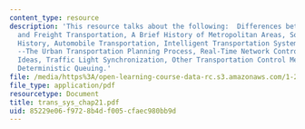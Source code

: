 ```yaml
---
content_type: resource
description: 'This resource talks about the following:  Differences between Traveler
  and Freight Transportation, A Brief History of Metropolitan Areas, Some Transportation
  History, Automobile Transportation, Intelligent Transportation System (ITS), Networks
  --The Urban Transportation Planning Process, Real-Time Network Control --Some Research
  Ideas, Traffic Light Synchronization, Other Transportation Control Measures, and
  Deterministic Queuing.'
file: /media/https%3A/open-learning-course-data-rc.s3.amazonaws.com/1-221j-transportation-systems-fall-2004/85229e06f9728b4df005cfaec980bb9d_trans_sys_chap21.pdf
file_type: application/pdf
resourcetype: Document
title: trans_sys_chap21.pdf
uid: 85229e06-f972-8b4d-f005-cfaec980bb9d
---
```

